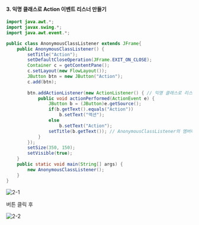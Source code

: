 #### 3. 익명 클래스로 Action 이벤트 리스너 만들기

```java
import java.awt.*;
import javax.swing.*;
import java.awt.event.*;

public class AnonymousClassListener extends JFrame{
	public AnonymousClassListener() {
		setTitle("Action");
		setDefaultCloseOperation(JFrame.EXIT_ON_CLOSE);
		Container c = getContentPane();
		c.setLayout(new FlowLayout());
		JButton btn = new JButton("Action");
		c.add(btn);
		
		btn.addActionListener(new ActionListener() { // 익명 클래스로 리스너 작성
			public void actionPerformed(ActionEvent e) {
				JButton b = (JButton)e.getSource();
				if(b.getText().equals("Action"))
					b.setText("액션");
				else
					b.setText("Action");
				setTitle(b.getText()); // AnonymousClassListener의 멤버나 JFrame의 멤버를 호출할 수 있다
			}
		});
		setSize(350, 150);
		setVisible(true);
	}
	public static void main(String[] args) {
		new AnonymousClassListener();
	}
}
```

![2-1](https://user-images.githubusercontent.com/66901172/91941463-3a467600-ed34-11ea-80cd-d72ed2a599b4.PNG)

버튼 클릭 후

![2-2](https://user-images.githubusercontent.com/66901172/91941464-3adf0c80-ed34-11ea-83e7-01fffc827f75.PNG)
